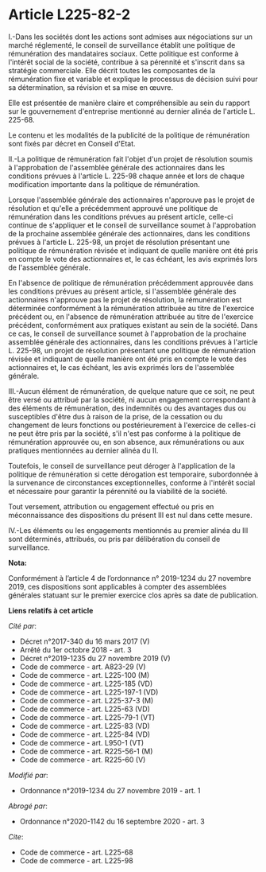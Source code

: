 # Article L225-82-2

I.-Dans les sociétés dont les actions sont admises aux négociations sur un marché réglementé, le conseil de surveillance
établit une politique de rémunération des mandataires sociaux. Cette politique est conforme à l'intérêt social de la société,
contribue à sa pérennité et s'inscrit dans sa stratégie commerciale. Elle décrit toutes les composantes de la rémunération
fixe et variable et explique le processus de décision suivi pour sa détermination, sa révision et sa mise en œuvre. 

Elle est présentée de manière claire et compréhensible au sein du rapport sur le gouvernement d'entreprise mentionné au
dernier alinéa de l'article L. 225-68. 

Le contenu et les modalités de la publicité de la politique de rémunération sont fixés par décret en Conseil d'Etat. 

II.-La politique de rémunération fait l'objet d'un projet de résolution soumis à l'approbation de l'assemblée générale des
actionnaires dans les conditions prévues à l'article L. 225-98 chaque année et lors de chaque modification importante dans la
politique de rémunération. 

Lorsque l'assemblée générale des actionnaires n'approuve pas le projet de résolution et qu'elle a précédemment approuvé une
politique de rémunération dans les conditions prévues au présent article, celle-ci continue de s'appliquer et le conseil de
surveillance soumet à l'approbation de la prochaine assemblée générale des actionnaires, dans les conditions prévues à
l'article L. 225-98, un projet de résolution présentant une politique de rémunération révisée et indiquant de quelle manière
ont été pris en compte le vote des actionnaires et, le cas échéant, les avis exprimés lors de l'assemblée générale. 

En l'absence de politique de rémunération précédemment approuvée dans les conditions prévues au présent article, si
l'assemblée générale des actionnaires n'approuve pas le projet de résolution, la rémunération est déterminée conformément à
la rémunération attribuée au titre de l'exercice précédent ou, en l'absence de rémunération attribuée au titre de l'exercice
précédent, conformément aux pratiques existant au sein de la société. Dans ce cas, le conseil de surveillance soumet à
l'approbation de la prochaine assemblée générale des actionnaires, dans les conditions prévues à l'article L. 225-98, un
projet de résolution présentant une politique de rémunération révisée et indiquant de quelle manière ont été pris en compte
le vote des actionnaires et, le cas échéant, les avis exprimés lors de l'assemblée générale. 

III.-Aucun élément de rémunération, de quelque nature que ce soit, ne peut être versé ou attribué par la société, ni aucun
engagement correspondant à des éléments de rémunération, des indemnités ou des avantages dus ou susceptibles d'être dus à
raison de la prise, de la cessation ou du changement de leurs fonctions ou postérieurement à l'exercice de celles-ci ne peut
être pris par la société, s'il n'est pas conforme à la politique de rémunération approuvée ou, en son absence, aux
rémunérations ou aux pratiques mentionnées au dernier alinéa du II. 

Toutefois, le conseil de surveillance peut déroger à l'application de la politique de rémunération si cette dérogation est
temporaire, subordonnée à la survenance de circonstances exceptionnelles, conforme à l'intérêt social et nécessaire pour
garantir la pérennité ou la viabilité de la société. 

Tout versement, attribution ou engagement effectué ou pris en méconnaissance des dispositions du présent III est nul dans
cette mesure. 

IV.-Les éléments ou les engagements mentionnés au premier alinéa du III sont déterminés, attribués, ou pris par délibération
du conseil de surveillance.

**Nota:**

Conformément à l’article 4 de l’ordonnance n° 2019-1234 du 27 novembre 2019, ces dispositions sont applicables à compter des
assemblées générales statuant sur le premier exercice clos après sa date de publication.

**Liens relatifs à cet article**

_Cité par_:

  - Décret n°2017-340 du 16 mars 2017 (V)
  - Arrêté du 1er octobre 2018 - art. 3
  - Décret n°2019-1235 du 27 novembre 2019 (V)
  - Code de commerce - art. A823-29 (V)
  - Code de commerce - art. L225-100 (M)
  - Code de commerce - art. L225-185 (VD)
  - Code de commerce - art. L225-197-1 (VD)
  - Code de commerce - art. L225-37-3 (M)
  - Code de commerce - art. L225-63 (VD)
  - Code de commerce - art. L225-79-1 (VT)
  - Code de commerce - art. L225-83 (VD)
  - Code de commerce - art. L225-84 (VD)
  - Code de commerce - art. L950-1 (VT)
  - Code de commerce - art. R225-56-1 (M)
  - Code de commerce - art. R225-60 (V)

_Modifié par_:

  - Ordonnance n°2019-1234 du 27 novembre 2019 - art. 1

_Abrogé par_:

  - Ordonnance n°2020-1142 du 16 septembre 2020 - art. 3

_Cite_:

  - Code de commerce - art. L225-68
  - Code de commerce - art. L225-98
